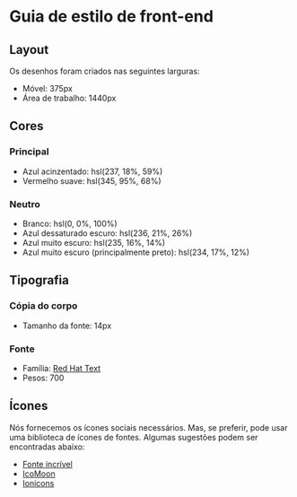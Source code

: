# Guia de estilo de front-end

## Layout

Os desenhos foram criados nas seguintes larguras:

- Móvel: 375px
- Área de trabalho: 1440px

## Cores

### Principal

- Azul acinzentado: hsl(237, 18%, 59%)
- Vermelho suave: hsl(345, 95%, 68%)

### Neutro

- Branco: hsl(0, 0%, 100%)
- Azul dessaturado escuro: hsl(236, 21%, 26%)
- Azul muito escuro: hsl(235, 16%, 14%)
- Azul muito escuro (principalmente preto): hsl(234, 17%, 12%)

## Tipografia

### Cópia do corpo

- Tamanho da fonte: 14px

### Fonte

- Família: [Red Hat Text](https://fonts.google.com/specimen/Red+Hat+Text)
- Pesos: 700

## Ícones

Nós fornecemos os ícones sociais necessários. Mas, se preferir, pode usar uma biblioteca de ícones de fontes. Algumas sugestões podem ser encontradas abaixo:

- [Fonte incrível](https://fontawesome.com)
- [IcoMoon](https://icomoon.io)
- [Ionicons](https://ionicons.com)